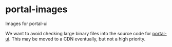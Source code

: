 # portal-images
Images for portal-ui

We want to avoid checking large binary files into the source code for [portal-ui](https://github.com/hubmapconsortium/portal-ui).
This may be moved to a CDN eventually, but not a high priority.
